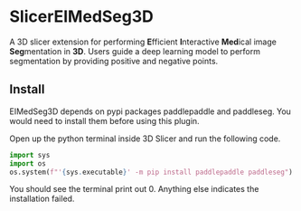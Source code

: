 # SlicerEIMedSeg3D

A 3D slicer extension for performing **E**fficient **I**nteractive **Med**ical image **Seg**mentation in **3D**. Users guide a deep learning model to perform segmentation by providing positive and negative points.

## Install

EIMedSeg3D depends on pypi packages paddlepaddle and paddleseg. You would need to install them before using this plugin.

Open up the python terminal inside 3D Slicer and run the following code.

```python
import sys
import os
os.system(f"'{sys.executable}' -m pip install paddlepaddle paddleseg")
```

You should see the terminal print out 0. Anything else indicates the installation failed.
